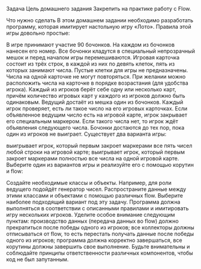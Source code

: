 Задача
Цель домашнего задания
Закрепить на практике работу с Flow.



Что нужно сделать
В этом домашнем задании необходимо разработать программу, которая имитирует настольную игру «Лото». Правила этой игры довольно простые:

В игре принимают участие 90 бочонков. На каждом из бочонков нанесен его номер. Все бочонки кладутся в специальный непрозрачный мешок и перед началом игры перемешиваются.
Игровая карточка состоит из трёх строк, в каждой из них по девять клеток, пять из которых занимают числа. Пустые клетки для игры не предназначены. Числа на одной карточке не могут повторяться. При желании можно расположить числа на карточке в порядке возрастания (для удобства игрока).
Каждый из игроков берёт себе одну или несколько карт, причём количество игровых карт у каждого из игроков должно быть одинаковым.
Ведущий достаёт из мешка один из бочонков. Каждый игрок проверяет, есть ли такое число на его игровых карточках. Если объявленное ведущим число есть на игровой карте, игрок закрывает его специальным маркером. Если такого числа нет, то игрок ждёт объявления следующего числа.
Бочонки достаются до тех пор, пока один из игроков не выиграет.
Существует два варианта игры:

выигрывает игрок, который первым закроет маркерами все пять чисел любой строки на игровой карте;
выигрывает игрок, который первым закроет маркерами полностью все числа на одной игровой карте.
Выберите один из вариантов игры и реализуйте его с помощью корутин и flow:

Создайте необходимые классы и объекты. Например, для роли ведущего подойдёт генератор чисел.
Распространите данные между этими классами и объектами с помощью различных flow. Выберите наиболее подходящий вариант под эту задачу.
Программа должна выполняться в соответствии с описанными правилами и имитировать игру нескольких игроков. Уделите особое внимание следующим пунктам:
производство данных (передача данных во flow) должно прекратиться после победы одного из игроков;
все коллекторы должны отписываться от flow, то есть перестать получать данные после победы одного из игроков;
программа должна корректно завершаться, все корутины должны завершить свое выполнение.
Будьте внимательны и соблюдайте принципы ответственности различных компонентов, чтобы код не был запутанным.

